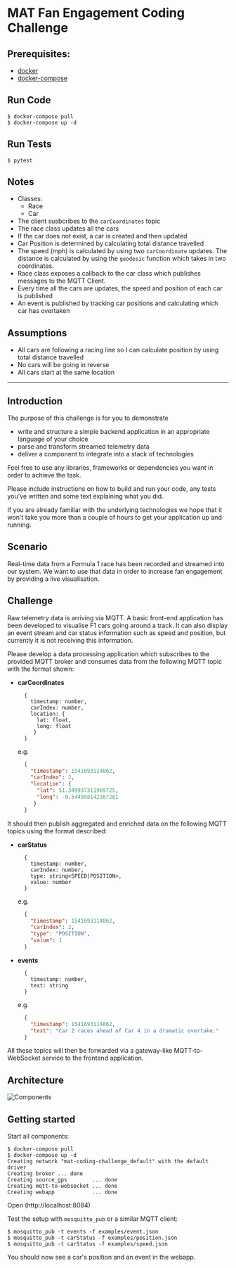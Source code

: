 # MAT Fan Engagement Coding Challenge

## Prerequisites:

* [docker](https://docs.docker.com/)
* [docker-compose](https://docs.docker.com/compose/)

## Run Code

<pre><code>$ docker-compose pull
$ docker-compose up -d
</code></pre>

## Run Tests

<pre><code>$ pytest
</code></pre>

## Notes

- Classes:
  - Race
  - Car
- The client susbcribes to the `carCoordinates` topic
- The race class updates all the cars
- If the car does not exist, a car is created and then updated
- Car Position is determined by calculating total distance travelled 
- The speed (mph) is calculated by using two `carCoordinate` updates. The distance is calculated by using the `geodesic` function which takes in two coordinates.
- Race class exposes a callback to the car class which publishes messages to the MQTT Client.
- Every time all the cars are updates, the speed and position of each car is published
- An event is published by tracking car positions and calculating which car has overtaken

## Assumptions
- All cars are following a racing line so I can calculate position by using total distance travelled
- No cars will be going in reverse 
- All cars start at the same location 

-------------------------------------------------


## Introduction

The purpose of this challenge is for you to demonstrate
* write and structure a simple backend application in an appropriate language of your choice
* parse and transform streamed telemetry data
* deliver a component to integrate into a stack of technologies

Feel free to use any libraries, frameworks or dependencies you want in order to achieve the task.

Please include instructions on how to build and run your code, any tests you've written and some text explaining what you did.

If you are already familiar with the underlying technologies we hope that it won't take you more than a couple of hours to get your application up and running.

## Scenario

Real-time data from a Formula 1 race has been recorded and streamed into our system. We want to use that data in order to increase fan engagement by providing a live visualisation.

## Challenge

Raw telemetry data is arriving via MQTT. A basic front-end application has been developed to visualise F1 cars going around a track. It can also display an event stream and car status information such as speed and position, but currently it is not receiving this information.

Please develop a data processing application which subscribes to the provided MQTT broker and consumes data from the following MQTT topic with the format shown:

* **carCoordinates**

    ```console
      {
        timestamp: number,
        carIndex: number,
        location: {
          lat: float,
          long: float
         }
      }
    ```

  e.g.

    ```json
      {
        "timestamp": 1541693114862,
        "carIndex": 2,
        "location": {
          "lat": 51.349937311969725,
          "long": -0.544958142167281
         }
      }
    ```

It should then publish aggregated and enriched data on the following MQTT topics using the format described:

- **carStatus**

    ```console
      {
        timestamp: number,
        carIndex: number,
        type: string<SPEED|POSITION>,
        value: number
      }
    ```

  e.g.

    ```json
      {
        "timestamp": 1541693114862,
        "carIndex": 2,
        "type": "POSITION",
        "value": 1
      }
    ```

- **events**

    ```console
      {
        timestamp: number,
        text: string
      }
    ```

  e.g.

    ```json
      {
        "timestamp": 1541693114862,
        "text": "Car 2 races ahead of Car 4 in a dramatic overtake."
      }
    ```

All these topics will then be forwarded via a gateway-like MQTT-to-WebSocket service to the frontend application.

## Architecture

![Components](./components.svg)

## Getting started

Start all components:

```console
$ docker-compose pull
$ docker-compose up -d
Creating network "mat-coding-challenge_default" with the default driver
Creating broker ... done
Creating source_gps        ... done
Creating mqtt-to-websocket ... done
Creating webapp            ... done
```

Open (http://localhost:8084)

Test the setup with `mosquitto_pub` or a similar MQTT client:

```console
$ mosquitto_pub -t events -f examples/event.json
$ mosquitto_pub -t carStatus -f examples/position.json
$ mosquitto_pub -t carStatus -f examples/speed.json
```

You should now see a car's position and an event in the webapp.
